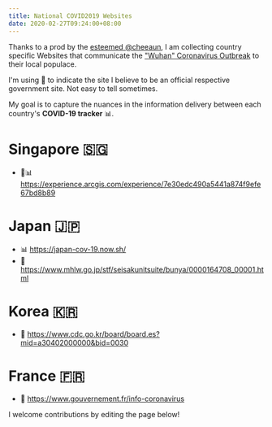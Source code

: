 ```yaml
---
title: National COVID2019 Websites
date: 2020-02-27T09:24:00+08:00
---
```


Thanks to a prod by the [esteemed
@cheeaun](https://twitter.com/cheeaun/status/1232658527572774912), I am
collecting country specific Websites that communicate the ["Wuhan" Coronavirus
Outbreak](https://en.wikipedia.org/wiki/2019%E2%80%9320_coronavirus_outbreak) to their local populace.

I'm using 👮 to indicate the site I believe to be an official respective
government site. Not easy to tell sometimes.

My goal is to capture the nuances in the information delivery between each
country's **COVID-19 tracker** 📊.

# Singapore 🇸🇬

* 👮📊 https://experience.arcgis.com/experience/7e30edc490a5441a874f9efe67bd8b89

# Japan 🇯🇵

* 📊 https://japan-cov-19.now.sh/
* 👮 https://www.mhlw.go.jp/stf/seisakunitsuite/bunya/0000164708_00001.html

# Korea 🇰🇷

* 👮 https://www.cdc.go.kr/board/board.es?mid=a30402000000&bid=0030

# France 🇫🇷

* 👮 https://www.gouvernement.fr/info-coronavirus

I welcome contributions by editing the page below!
